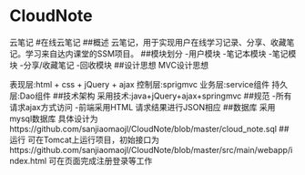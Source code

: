 # CloudNote
云笔记
#在线云笔记
##概述
云笔记，用于实现用户在线学习记录、分享、收藏笔记。学习来自达内课堂的SSM项目。
##模块划分
-用户模块
-笔记本模块
-笔记模块
-分享/收藏笔记
-回收模块
##设计思想
MVC设计思想

表现层:html + css + jQuery + ajax
控制层:sprigmvc
业务层:service组件
持久层:Dao组件
##技术架构
采用技术:java+jQuery+ajax+springmvc
##规范
-所有请求ajax方式访问
-前端采用HTML
请求结果进行JSON相应
##数据库
采用mysql数据库
具体设计为https://github.com/sanjiaomaojl/CloudNote/blob/master/cloud_note.sql
##运行
可在Tomcat上运行项目，初始接口为https://github.com/sanjiaomaojl/CloudNote/blob/master/src/main/webapp/index.html
可在页面完成注册登录等工作
